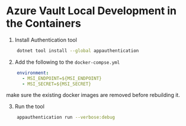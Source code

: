 # Azure Vault Local Development in the Containers

1. Install Authentication tool

```bash
    dotnet tool install --global appauthentication
```

2. Add the following to the `docker-compse.yml`

```yaml
    environment:
      - MSI_ENDPOINT=${MSI_ENDPOINT}
      - MSI_SECRET=${MSI_SECRET}
```

make sure the existing docker images are removed before rebuilding it.

3. Run the tool

```bash
    appauthentication run --verbose:debug
```
